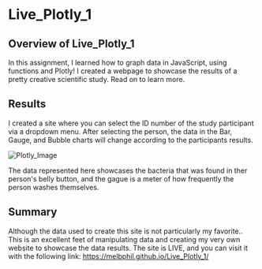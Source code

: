 # Live_Plotly_1

## Overview of Live_Plotly_1
In this assignment, I learned how to graph data in JavaScript, using functions and Plotly! I created a webpage to showcase the results of a pretty creative scientific study. Read on to learn more.

## Results
I created a site where you can select the ID number of the study participant via a dropdown menu. After selecting the person, the data in the Bar, Gauge, and Bubble charts will change according to the participants results.

![Plotly_Image](https://user-images.githubusercontent.com/106599446/185799910-bfdfe3d6-3fa8-4c85-93c9-a6e93faf06b5.png)

The data represented here showcases the bacteria that was found in ther person's belly button, and the gague is a meter of how frequently the person washes themselves.

## Summary
Although the data used to create this site is not particularly my favorite.. This is an excellent feet of manipulating data and creating my very own website to showcase the data results. The site is LIVE, and you can visit it with the following link: https://melbphil.github.io/Live_Plotly_1/ 
